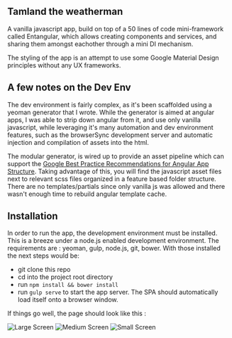 ## Tamland the weatherman

A vanilla javascript app, build on top of a 50 lines of code mini-framework called Entangular, which allows creating components and services, and sharing them amongst eachother through a mini DI mechanism. 

The styling of the app is an attempt to use some Google Material Design principles without any UX frameworks.

## A few notes on the Dev Env

The dev environment is fairly complex, as it's been scaffolded using a yeoman generator that I wrote. While the generator is aimed at angular apps, I was able to strip down angular from it, and use only vanilla javascript, while leveraging it's many automation and dev environment features, such as the browserSync development server and automatic injection and compilation of assets into the html.  

The modular generator, is wired up to provide an asset pipeline which can support the [Google Best Practice Recommendations for Angular App Structure](https://docs.google.com/document/d/1XXMvReO8-Awi1EZXAXS4PzDzdNvV6pGcuaF4Q9821Es/mobilebasic?pli=1). Taking advantage of this, you will find the javascript asset files next to relevant scss files organized in a feature based folder structure. There are no templates/partials since only vanilla js was allowed and there wasn't enough time to rebuild angular template cache.  

## Installation

In order to run the app, the development environment must be installed. This is a breeze under a node.js enabled development environment. The requirements are : yeoman, gulp, node.js, git, bower. With those installed the next steps would be: 

- git clone this repo
- cd into the project root directory 
- run ```npm install && bower install```
- run ```gulp serve``` to start the app server. The SPA should automatically load itself onto a browser window. 

If things go well, the page should look like this : 

![Large Screen]()
![Medium Screen]()
![Small Screen]()

